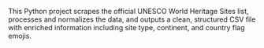 This Python project scrapes the official UNESCO World Heritage Sites list, processes and normalizes the data, and outputs a clean, structured CSV file with enriched information including site type, continent, and country flag emojis.
